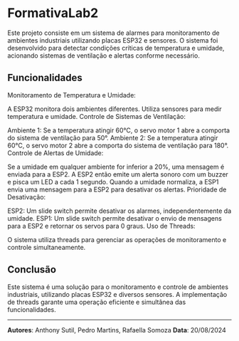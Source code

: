 # FormativaLab2
Este projeto consiste em um sistema de alarmes para monitoramento de ambientes industriais utilizando placas ESP32 e sensores. O sistema foi desenvolvido para detectar condições críticas de temperatura e umidade, acionando sistemas de ventilação e alertas conforme necessário.



## Funcionalidades
Monitoramento de Temperatura e Umidade:

A ESP32 monitora dois ambientes diferentes.
Utiliza sensores para medir temperatura e umidade.
Controle de Sistemas de Ventilação:

Ambiente 1: Se a temperatura atingir 60°C, o servo motor 1 abre a comporta do sistema de ventilação para 50°.
Ambiente 2: Se a temperatura atingir 60°C, o servo motor 2 abre a comporta do sistema de ventilação para 180°.
Controle de Alertas de Umidade:

Se a umidade em qualquer ambiente for inferior a 20%, uma mensagem é enviada para a ESP2.
A ESP2 então emite um alerta sonoro com um buzzer e pisca um LED a cada 1 segundo.
Quando a umidade normaliza, a ESP1 envia uma mensagem para a ESP2 para desativar os alertas.
Prioridade de Desativação:

ESP2: Um slide switch permite desativar os alarmes, independentemente da umidade.
ESP1: Um slide switch permite desativar o envio de mensagens para a ESP2 e retornar os servos para 0 graus.
Uso de Threads:

O sistema utiliza threads para gerenciar as operações de monitoramento e controle simultaneamente.



## Conclusão
Este sistema é uma solução para o monitoramento e controle de ambientes industriais, utilizando placas ESP32 e diversos sensores. A implementação de threads garante uma operação eficiente e simultânea das funcionalidades.

---

**Autores**: Anthony Sutil, Pedro Martins, Rafaella Somoza
**Data**: 20/08/2024
